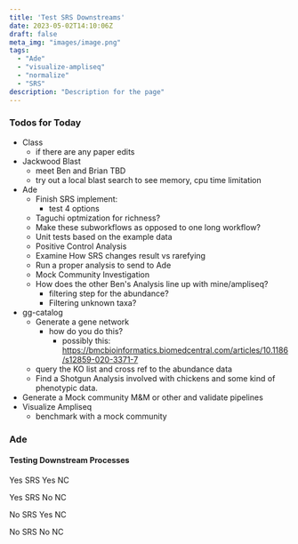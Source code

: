 ```yaml
---
title: 'Test SRS Downstreams'
date: 2023-05-02T14:10:06Z
draft: false
meta_img: "images/image.png"
tags:
  - "Ade"
  - "visualize-ampliseq"
  - "normalize"
  - "SRS"
description: "Description for the page"
---
```


### Todos for Today

- Class
  - if there are any paper edits
- Jackwood Blast
  - meet Ben and Brian TBD
  - try out a local blast search to see memory, cpu time limitation
- Ade
  - Finish SRS implement:
     - test 4 options
  - Taguchi optmization for richness?
  - Make these subworkflows as opposed to one long workflow?
  - Unit tests based on the example data
  - Positive Control Analysis
  - Examine How SRS changes result vs rarefying
  - Run a proper analysis to send to Ade
  - Mock Community Investigation
  - How does the other Ben's Analysis line up with mine/ampliseq?
    - filtering step for the abundance?
    - Filtering unknown taxa?
- gg-catalog
  - Generate a gene network 
    - how do you do this?
      - possibly this: https://bmcbioinformatics.biomedcentral.com/articles/10.1186/s12859-020-3371-7
  - query the KO list and cross ref to the abundance data
  - Find a Shotgun Analysis involved with chickens and some kind of phenotypic data.
- Generate a Mock community M&M or other and validate pipelines
- Visualize Ampliseq
  - benchmark with a mock community


### Ade

#### Testing Downstream Processes

Yes SRS Yes NC

Yes SRS No NC

No SRS Yes NC

No SRS No NC
